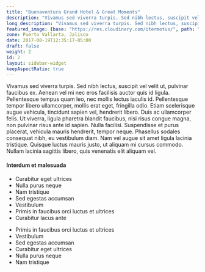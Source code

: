 ```yaml
---
title: "Buenaventura Grand Hotel & Great Moments"
description: "Vivamus sed viverra turpis. Sed nibh lectus, suscipit vel velit ut, pulvinar faucibus ex. Aenean vel mi nec eros facilisis auctor quis id ligula."
long_description: "Vivamus sed viverra turpis. Sed nibh lectus, suscipit vel velit ut, pulvinar faucibus ex. Aenean vel mi nec eros facilisis auctor quis id ligula. Pellentesque tempus quam leo, nec mollis lectus iaculis id. Pellentesque tempor libero ullamcorper, mollis erat eget, fringilla odio. Etiam scelerisque augue vehicula, tincidunt sapien vel, hendrerit libero. Duis ac ullamcorper felis. Ut viverra, ligula pharetra blandit faucibus, nisi risus congue magna, non pulvinar risus ante id sapien. Nulla facilisi. Suspendisse et purus placerat, vehicula mauris hendrerit, tempor neque. Phasellus sodales consequat nibh, eu vestibulum diam. Nam vel augue sit amet ligula lacinia tristique. Quisque luctus mauris justo, ut aliquam mi cursus commodo. Nullam lacinia sagittis libero, quis venenatis elit aliquam vel."
featured_image: {base: "https://res.cloudinary.com/itermotus/", path: "assets/hotelesbuenaventura/img/bvg/areas-comunes/Buenaventura-Grand_Ocean-View.jpg"}
zone: Puerto Vallarta, Jalisco
date: 2017-08-19T12:35:17-05:00
draft: false
weight: 2
id: 2
layout: sidebar-widget
keepAspectRatio: true
---
```

<section>
   <div class="mb-4">
      <p class="lead">Vivamus sed viverra turpis. Sed nibh lectus, suscipit vel velit ut, pulvinar faucibus ex. Aenean vel mi nec eros facilisis auctor quis id ligula. Pellentesque tempus quam leo, nec mollis lectus iaculis id. Pellentesque tempor libero ullamcorper, mollis erat eget, fringilla odio. Etiam scelerisque augue vehicula, tincidunt sapien vel, hendrerit libero. Duis ac ullamcorper felis. Ut viverra, ligula pharetra blandit faucibus, nisi risus congue magna, non pulvinar risus ante id sapien. Nulla facilisi. Suspendisse et purus placerat, vehicula mauris hendrerit, tempor neque. Phasellus sodales consequat nibh, eu vestibulum diam. Nam vel augue sit amet ligula lacinia tristique. Quisque luctus mauris justo, ut aliquam mi cursus commodo. Nullam lacinia sagittis libero, quis venenatis elit aliquam vel.</p>
   </div>
</section>
<section>
   <div class="mb-4">
      <h4>Interdum et malesuada</h4>
      <div class="row">
         <div class="col-sm-6">
            <ul>
               <li>Curabitur eget ultrices</li>
               <li>Nulla purus neque</li>
               <li>Nam tristique</li>
               <li>Sed egestas accumsan</li>
               <li>Vestibulum</li>
               <li>Primis in faucibus orci luctus et ultrices</li>
               <li>Curabitur lacus ante</li>
            </ul>
         </div>
         <div class="col-sm-6">
            <ul>
               <li>Primis in faucibus orci luctus et ultrices</li>
               <li>Vestibulum</li>
               <li>Sed egestas accumsan</li>
               <li>Curabitur eget ultrices</li>
               <li>Nulla purus neque</li>
               <li>Nam tristique</li>
            </ul>
         </div>
      </div>
   </div>
</section>